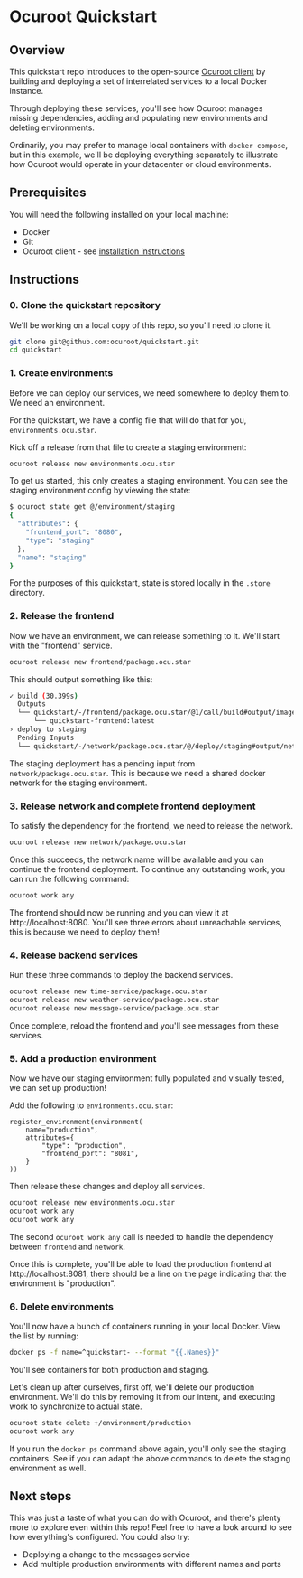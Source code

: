 # Ocuroot Quickstart

## Overview

This quickstart repo introduces to the open-source [Ocuroot client](https://github.com/ocuroot/ocuroot) by
building and deploying a set of interrelated services to a local Docker instance.

Through deploying these services, you'll see how Ocuroot manages missing dependencies, adding and populating new
environments and deleting environments.

Ordinarily, you may prefer to manage local containers with `docker compose`, but in this example, we'll be deploying
everything separately to illustrate how Ocuroot would operate in your datacenter or cloud environments.

## Prerequisites

You will need the following installed on your local machine:

* Docker
* Git
* Ocuroot client - see [installation instructions](https://github.com/ocuroot/ocuroot?tab=readme-ov-file#installation)

## Instructions

### 0. Clone the quickstart repository

We'll be working on a local copy of this repo, so you'll need to clone it.

```bash
git clone git@github.com:ocuroot/quickstart.git
cd quickstart
```

### 1. Create environments

Before we can deploy our services, we need somewhere to deploy them to. We need an environment.

For the quickstart, we have a config file that will do that for you, `environments.ocu.star`.

Kick off a release from that file to create a staging environment:

```bash
ocuroot release new environments.ocu.star
```

To get us started, this only creates a staging environment.
You can see the staging environment config by viewing the state:

```bash
$ ocuroot state get @/environment/staging
{
  "attributes": {
    "frontend_port": "8080",
    "type": "staging"
  },
  "name": "staging"
}
```

For the purposes of this quickstart, state is stored locally in the `.store` directory.

### 2. Release the frontend

Now we have an environment, we can release something to it. We'll start with the
"frontend" service.

```bash
ocuroot release new frontend/package.ocu.star
```

This should output something like this:

```bash
✓ build (30.399s)
  Outputs
  └── quickstart/-/frontend/package.ocu.star/@1/call/build#output/image
      └── quickstart-frontend:latest
› deploy to staging
  Pending Inputs
  └── quickstart/-/network/package.ocu.star/@/deploy/staging#output/network_name
```

The staging deployment has a pending input from `network/package.ocu.star`. This is
because we need a shared docker network for the staging environment.

### 3. Release network and complete frontend deployment

To satisfy the dependency for the frontend, we need to release the network.

```bash
ocuroot release new network/package.ocu.star
```

Once this succeeds, the network name will be available and you can continue the frontend deployment.
To continue any outstanding work, you can run the following command:

```bash
ocuroot work any
```

The frontend should now be running and you can view it at http://localhost:8080. You'll see three
errors about unreachable services, this is because we need to deploy them!

### 4. Release backend services

Run these three commands to deploy the backend services.

```bash
ocuroot release new time-service/package.ocu.star
ocuroot release new weather-service/package.ocu.star
ocuroot release new message-service/package.ocu.star
```

Once complete, reload the frontend and you'll see messages from these services.

### 5. Add a production environment

Now we have our staging environment fully populated and visually tested, we can
set up production!

Add the following to `environments.ocu.star`:

```star
register_environment(environment(
    name="production",
    attributes={
        "type": "production",
        "frontend_port": "8081",
    }
))
```

Then release these changes and deploy all services.

```bash
ocuroot release new environments.ocu.star
ocuroot work any
ocuroot work any
```

The second `ocuroot work any` call is needed to handle the dependency between `frontend` and `network`.

Once this is complete, you'll be able to load the production frontend at http://localhost:8081, 
there should be a line on the page indicating that the environment is "production".

### 6. Delete environments

You'll now have a bunch of containers running in your local Docker.
View the list by running:

```bash
docker ps -f name=^quickstart- --format "{{.Names}}"
```

You'll see containers for both production and staging.

Let's clean up after ourselves, first off, we'll delete our production environment. We'll do this
by removing it from our intent, and executing work to synchronize to actual state.

```bash
ocuroot state delete +/environment/production
ocuroot work any
```

If you run the `docker ps` command above again, you'll only see the staging containers. 
See if you can adapt the above commands to delete the staging environment as well.

## Next steps

This was just a taste of what you can do with Ocuroot, and there's plenty more to explore even
within this repo! Feel free to have a look around to see how everything's configured. You could
also try:

* Deploying a change to the messages service
* Add multiple production environments with different names and ports